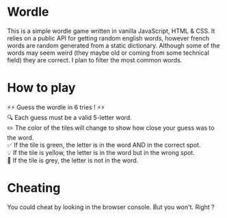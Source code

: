 # Wordle
This is a simple wordle game written in vanilla JavaScript, HTML & CSS.
It relies on a public API for getting random english words, however french words are random generated from a static dictionary. Although some of the words may seem weird (they maybe old or coming from some technical field) they are correct. I plan to filter the most common words.

# How to play
⚡️⚡️ Guess the wordle in 6 tries ! ⚡️⚡️  
🔍️ Each guess must be a valid 5-letter word.  
✏️ The color of the tiles will change to show how close your guess was to the word.  
✅ If the tile is green, the letter is in the word AND in the correct spot.  
💡 If the tile is yellow, the letter is in the word but in the wrong spot.  
🙈 If the tile is grey, the letter is not in the word.  

# Cheating
You could cheat by looking in the browser console. But you won't. Right ?